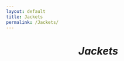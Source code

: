 ```yaml
---
layout: default
title: Jackets
permalink: /Jackets/
---
```


<div style="text-align: center;">
	<h1 style="margin-top: 40px; margin-bottom: 40px"><i>Jackets</i></h1>
